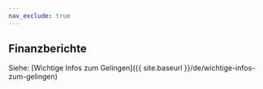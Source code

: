 ```yaml
---
nav_exclude: true
---
```

## Finanzberichte

Siehe: [Wichtige Infos zum Gelingen]({{ site.baseurl }}/de/wichtige-infos-zum-gelingen)